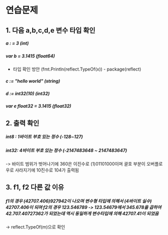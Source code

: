 # 연습문제
## 1. 다음 a,b,c,d,e 변수 타입 확인
##### a : = 3 (int)
##### var b = 3.1415 (float64)
- 타입 확인 방안 (fmt.Println(reflect.TypeOf(x)) - package(reflect)
##### c := "hello world" (string)
##### d := int32(10) (int32)
##### var e float32 = 3.1415 (float32)

## 2. 출력 확인

##### int8 : 1바이트 부호 있는 정수 (-128~127)
##### int32: 4바이트 부호 있는 정수 (-2147483648 ~ 2147483647)
-> 바이트 범위가 벗어나기에 360은 이진수로 (1)01101000이며 괄호 부분이 오버플로우로 사라지기에 10진수로 104가 출력됨

## 3. f1, f2 다른 값 이유

##### f1의 경우 (42707.406)927942이 나오며 변수형 타입에 의해서 (4바이트 실수) 42707.406이 되며 f2의 경우 123.546789 -> 123.54679에서 345.678을 곱하여 42.707.40727362가 되었는데 역시 동일하게 변수타입에 의해 42707.41이 되었음
-> reflect.TypeOf(m)으로 확인
